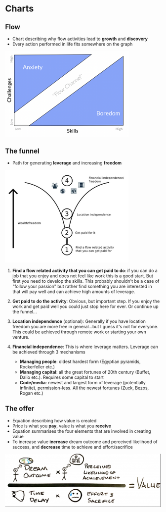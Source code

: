 # Charts

## Flow

- Chart describing why flow activities lead to **growth** and **discovery**
- Every action performed in life fits somewhere on the graph

<img src="./flow_chart.png" width="400"/>

## The funnel

- Path for generating **leverage** and increasing **freedom**

<img src="./funnel_chart.jpg" width="400"/>

1. **Find a flow related activity that you can get paid to do**: if you can do a job that you enjoy and does not feel like work this is a good start. But first you need to develop the skills. This probably shouldn't be a case of "follow your passion" but rather find something you are interested in that will pay well and can achieve high amounts of leverage.
2. **Get paid to do the activity**: Obvious, but important step. If you enjoy the work and get paid well you could just stop here for ever. Or continue up the funnel...
3. **Location independence** (optional): Generally if you have location freedom you are more free in general...but I guess it's not for everyone. This could be achieved through remote work or starting your own venture.
4. **Financial independence**: This is where leverage matters. Leverage can be achieved through 3 mechanisms

    - **Managing people**: oldest hardest form (Egyptian pyramids, Rockerfeller etc.)
    - **Managing capital**: all the great fortunes of 20th century (Buffet, Dalio etc.). Requires some capital to start
    - **Code/media**: newest and largest form of leverage (potentially infinite), permission-less. All the newest fortunes (Zuck, Bezos, Rogan etc.)

## The offer

- Equation describing how value is created
- Price is what you **pay**, value is what you **receive**
- Equation summarises the four elements that are involved in creating value
- To increase value **increase** dream outcome and perceived likelihood of success, and **decrease** time to achieve and effort/sacrifice

<img src="./offer_equation.png" width="600"/>